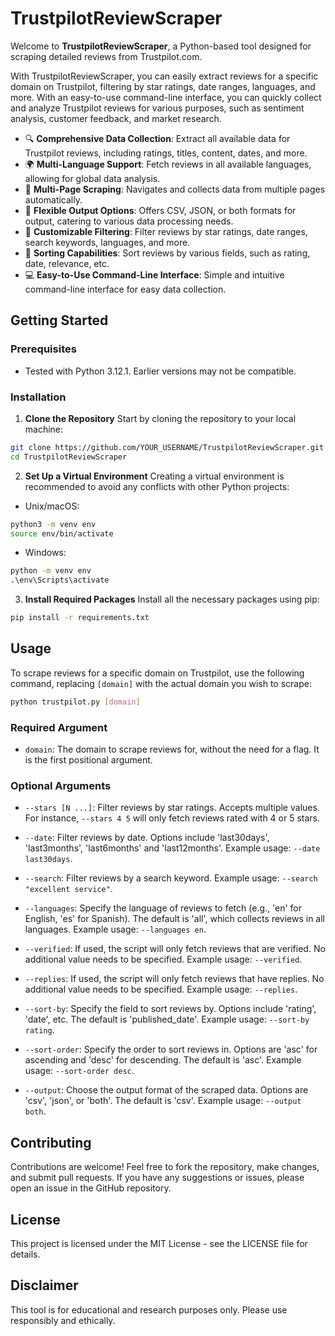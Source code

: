 # TrustpilotReviewScraper

Welcome to **TrustpilotReviewScraper**, a Python-based tool designed for scraping detailed reviews from Trustpilot.com.

With TrustpilotReviewScraper, you can easily extract reviews for a specific domain on Trustpilot, filtering by star ratings, date ranges, languages, and more. With an easy-to-use command-line interface, you can quickly collect and analyze Trustpilot reviews for various purposes, such as sentiment analysis, customer feedback, and market research.

- 🔍 **Comprehensive Data Collection**: Extract all available data for Trustpilot reviews, including ratings, titles, content, dates, and more.
- 🌍 **Multi-Language Support**: Fetch reviews in all available languages, allowing for global data analysis.
- 📄 **Multi-Page Scraping**: Navigates and collects data from multiple pages automatically.
- 💾 **Flexible Output Options**: Offers CSV, JSON, or both formats for output, catering to various data processing needs.
- 🚿 **Customizable Filtering**: Filter reviews by star ratings, date ranges, search keywords, languages, and more.
- 🔀 **Sorting Capabilities**: Sort reviews by various fields, such as rating, date, relevance, etc.
- 💻 **Easy-to-Use Command-Line Interface**: Simple and intuitive command-line interface for easy data collection.

## Getting Started

### Prerequisites
- Tested with Python 3.12.1. Earlier versions may not be compatible.

### Installation
1. **Clone the Repository**
Start by cloning the repository to your local machine:
```sh
git clone https://github.com/YOUR_USERNAME/TrustpilotReviewScraper.git
cd TrustpilotReviewScraper
```
2. **Set Up a Virtual Environment**
Creating a virtual environment is recommended to avoid any conflicts with other Python projects:
- Unix/macOS:
```sh
python3 -m venv env
source env/bin/activate
```
- Windows:
```cmd
python -m venv env
.\env\Scripts\activate
```
3. **Install Required Packages**
Install all the necessary packages using pip:
```sh
pip install -r requirements.txt
```
## Usage
To scrape reviews for a specific domain on Trustpilot, use the following command, replacing `[domain]` with the actual domain you wish to scrape:
```sh
python trustpilot.py [domain]
```
### Required Argument
- `domain`: The domain to scrape reviews for, without the need for a flag. It is the first positional argument.

### Optional Arguments
- `--stars [N ...]`: Filter reviews by star ratings. Accepts multiple values. For instance, `--stars 4 5` will only fetch reviews rated with 4 or 5 stars.

- `--date`: Filter reviews by date. Options include 'last30days', 'last3months', 'last6months' and 'last12months'. Example usage: `--date last30days`.

- `--search`: Filter reviews by a search keyword. Example usage: `--search "excellent service"`.

- `--languages`: Specify the language of reviews to fetch (e.g., 'en' for English, 'es' for Spanish). The default is 'all', which collects reviews in all languages. Example usage: `--languages en`.

- `--verified`: If used, the script will only fetch reviews that are verified. No additional value needs to be specified. Example usage: `--verified`.

- `--replies`: If used, the script will only fetch reviews that have replies. No additional value needs to be specified. Example usage: `--replies`.

- `--sort-by`: Specify the field to sort reviews by. Options include 'rating', 'date', etc. The default is 'published_date'. Example usage: `--sort-by rating`.

- `--sort-order`: Specify the order to sort reviews in. Options are 'asc' for ascending and 'desc' for descending. The default is 'asc'. Example usage: `--sort-order desc`.

- `--output`: Choose the output format of the scraped data. Options are 'csv', 'json', or 'both'. The default is 'csv'. Example usage: `--output both`.

## Contributing
Contributions are welcome! Feel free to fork the repository, make changes, and submit pull requests. If you have any suggestions or issues, please open an issue in the GitHub repository.

## License
This project is licensed under the MIT License - see the LICENSE file for details.

## Disclaimer
This tool is for educational and research purposes only. Please use responsibly and ethically.
